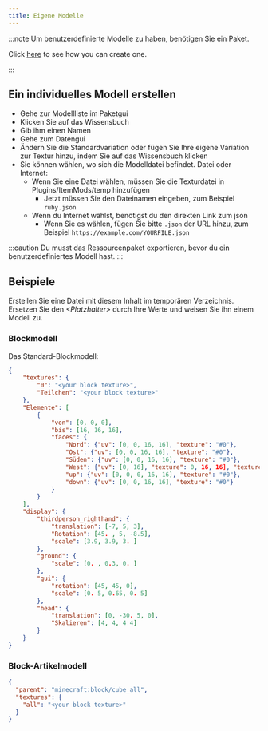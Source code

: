 ```yaml
---
title: Eigene Modelle
---
```


:::note Um benutzerdefinierte Modelle zu haben, benötigen Sie ein Paket.

Click [here](pack#create-a-pack) to see how you can create one.

:::

## Ein individuelles Modell erstellen

* Gehe zur Modellliste im Paketgui
* Klicken Sie auf das Wissensbuch
* Gib ihm einen Namen
* Gehe zum Datengui
* Ändern Sie die Standardvariation oder fügen Sie Ihre eigene Variation zur Textur hinzu, indem Sie auf das Wissensbuch klicken
* Sie können wählen, wo sich die Modelldatei befindet. Datei oder Internet:
    * Wenn Sie eine Datei wählen, müssen Sie die Texturdatei in Plugins/ItemMods/temp hinzufügen
        * Jetzt müssen Sie den Dateinamen eingeben, zum Beispiel `ruby.json`
    * Wenn du Internet wählst, benötigst du den direkten Link zum json
        * Wenn Sie es wählen, fügen Sie bitte `.json` der URL hinzu, zum Beispiel `https://example.com/YOURFILE.json`

:::caution Du musst das Ressourcenpaket exportieren, bevor du ein benutzerdefiniertes Modell hast.
:::

## Beispiele

Erstellen Sie eine Datei mit diesem Inhalt im temporären Verzeichnis. Ersetzen Sie den *\<Platzhalter\>* durch Ihre Werte und weisen Sie ihn einem Modell zu.

### Blockmodell

Das Standard-Blockmodell:

```json title="block.json"
{
    "textures": {
        "0": "<your block texture>",
        "Teilchen": "<your block texture>"
    },
    "Elemente": [
        {
            "von": [0, 0, 0],
            "bis": [16, 16, 16],
            "faces": {
                "Nord": {"uv": [0, 0, 16, 16], "texture": "#0"},
                "Ost": {"uv": [0, 0, 16, 16], "texture": "#0"},
                "Süden": {"uv": [0, 0, 16, 16], "texture": "#0"},
                "West": {"uv": [0, 16], "texture": 0, 16, 16], "texture": "#0"},
                "up": {"uv": [0, 0, 0, 16, 16], "texture": "#0"},
                "down": {"uv": [0, 0, 16, 16], "texture": "#0"}
            }
        }
    ],
    "display": {
        "thirdperson_righthand": {
            "translation": [-7, 5, 3],
            "Rotation": [45. , 5, -8.5],
            "scale": [3.9, 3.9, 3. ]
        },
        "ground": {
            "scale": [0. , 0.3, 0. ]
        },
        "gui": {
            "rotation": [45, 45, 0],
            "scale": [0. 5, 0.65, 0. 5]
        },
        "head": {
            "translation": [0, -30. 5, 0],
            "Skalieren": [4, 4, 4 4]
        }
    }
}

```

### Block-Artikelmodell

```json title="block_item.json"
{
  "parent": "minecraft:block/cube_all",
  "textures": {
    "all": "<your block texture>"
  }
}
```
